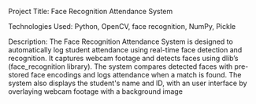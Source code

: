 Project Title: Face Recognition Attendance System

Technologies Used: Python, OpenCV, face recognition, NumPy, Pickle

Description: The Face Recognition Attendance System is designed to automatically
log student attendance using real-time face detection and recognition.
It captures webcam footage and detects faces using dlib’s
(face_recognition library). The system compares detected faces with
pre-stored face encodings and logs attendance when a match is found.
The system also displays the student's name and ID, with an user
interface by overlaying webcam footage with a background image
